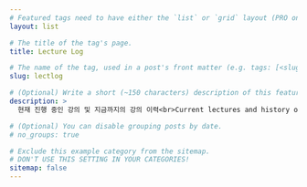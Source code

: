 ```yaml
---
# Featured tags need to have either the `list` or `grid` layout (PRO only).
layout: list

# The title of the tag's page.
title: Lecture Log

# The name of the tag, used in a post's front matter (e.g. tags: [<slug>]).
slug: lectlog

# (Optional) Write a short (~150 characters) description of this featured tag.
description: >
  현재 진행 중인 강의 및 지금까지의 강의 이력<br>Current lectures and history of lectures so far

# (Optional) You can disable grouping posts by date.
# no_groups: true

# Exclude this example category from the sitemap.
# DON'T USE THIS SETTING IN YOUR CATEGORIES!
sitemap: false
---
```


